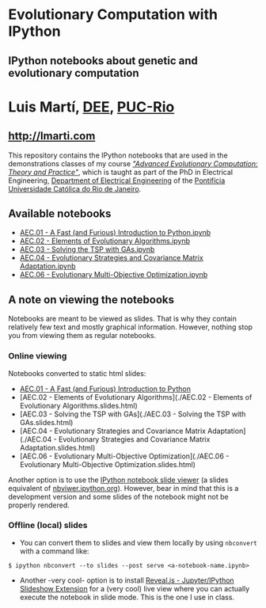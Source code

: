 # Evolutionary Computation with IPython
## IPython notebooks about genetic and evolutionary computation

# Luis Martí, [DEE](http://www.ele.puc-rio.br/), [PUC-Rio](http://www.puc-rio.br/)
## http://lmarti.com

This repository contains the IPython notebooks that are used in the demonstrations classes of my course [_"Advanced Evolutionary Computation: Theory and Practice"_](http://lmarti.com/aec-2014), which is taught as part of the PhD in Electrical Engineering, [Department of Electrical Engineering](http://www.ele.puc-rio.br/) of the [Pontifícia Universidade Católica do Rio de Janeiro](http://www.puc-rio.br/).

## Available notebooks

* [AEC.01 - A Fast (and Furious) Introduction to Python.ipynb](http://nbviewer.ipython.org/github/lmarti/evolutionary-computation-course/blob/master/AEC.01%20-%20A%20Fast%20%28and%20Furious%29%20Introduction%20to%20Python.ipynb)
* [AEC.02 - Elements of Evolutionary Algorithms.ipynb](http://nbviewer.ipython.org/github/lmarti/evolutionary-computation-course/blob/master/AEC.02%20-%20Elements%20of%20Evolutionary%20Algorithms.ipynb)
* [AEC.03 - Solving the TSP with GAs.ipynb](http://nbviewer.ipython.org/github/lmarti/evolutionary-computation-course/blob/master/AEC.03%20-%20Solving%20the%20TSP%20with%20GAs.ipynb)
* [AEC.04 - Evolutionary Strategies and Covariance Matrix Adaptation.ipynb](http://nbviewer.ipython.org/github/lmarti/evolutionary-computation-course/blob/master/AEC.04%20-%20Evolutionary%20Strategies%20and%20Covariance%20Matrix%20Adaptation.ipynb)
* [AEC.06 - Evolutionary Multi-Objective Optimization.ipynb](http://nbviewer.ipython.org/github/lmarti/evolutionary-computation-course/blob/master/AEC.06%20-%20Evolutionary%20Multi-Objective%20Optimization.ipynb)

## A note on viewing the notebooks

Notebooks are meant to be viewed as slides. That is why they contain relatively few text and mostly graphical information. However, nothing stop you from viewing them as regular notebooks.

### Online viewing

Notebooks converted to static html slides:
* [AEC.01 - A Fast (and Furious) Introduction to Python](./AEC.01%20-%20A%20Fast%20(and%20Furious)%20Introduction%20to%20Python.slides.html)
* [AEC.02 - Elements of Evolutionary Algorithms](./AEC.02 - Elements of Evolutionary Algorithms.slides.html)
* [AEC.03 - Solving the TSP with GAs](./AEC.03 - Solving the TSP with GAs.slides.html)
* [AEC.04 - Evolutionary Strategies and Covariance Matrix Adaptation](./AEC.04 - Evolutionary Strategies and Covariance Matrix Adaptation.slides.html)
* [AEC.06 - Evolutionary Multi-Objective Optimization](./AEC.06 - Evolutionary Multi-Objective Optimization.slides.html)

Another option is to use the [IPython notebook slide viewer](http://slideviewer.herokuapp.com/) (a slides equivalent of [nbviwer.ipython.org](http://nbviwer.ipython.org)). However, bear in mind that this is a development version and some slides of the notebook might not be properly rendered.

### Offline (local) slides

* You can convert them to slides and view them locally by using `nbconvert` with a command like:

```
$ ipython nbconvert --to slides --post serve <a-notebook-name.ipynb>
```

* Another -very cool- option is to install [Reveal.js - Jupyter/IPython Slideshow Extension](https://github.com/damianavila/live_reveal) for a (very cool) live view where you can actually execute the notebook in slide mode. This is the one I use in class.
